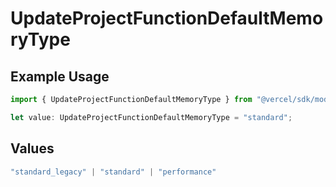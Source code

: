 # UpdateProjectFunctionDefaultMemoryType

## Example Usage

```typescript
import { UpdateProjectFunctionDefaultMemoryType } from "@vercel/sdk/models/operations/updateproject.js";

let value: UpdateProjectFunctionDefaultMemoryType = "standard";
```

## Values

```typescript
"standard_legacy" | "standard" | "performance"
```